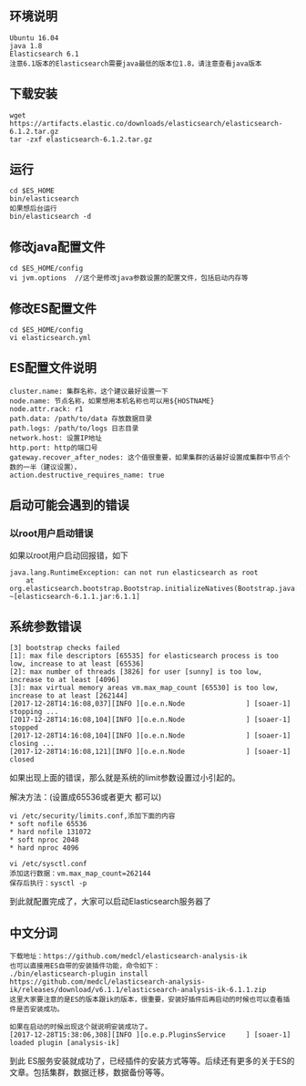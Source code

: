 ## 环境说明

```
Ubuntu 16.04
java 1.8
Elasticsearch 6.1
注意6.1版本的Elasticsearch需要java最低的版本位1.8，请注意查看java版本
```

## 下载安装

```
wget https://artifacts.elastic.co/downloads/elasticsearch/elasticsearch-6.1.2.tar.gz
tar -zxf elasticsearch-6.1.2.tar.gz
```

## 运行

```
cd $ES_HOME
bin/elasticsearch
如果想后台运行
bin/elasticsearch -d
```

## 修改java配置文件

```
cd $ES_HOME/config
vi jvm.options  //这个是修改java参数设置的配置文件，包括启动内存等
```

## 修改ES配置文件

```
cd $ES_HOME/config
vi elasticsearch.yml
```

## ES配置文件说明

```
cluster.name: 集群名称，这个建议最好设置一下
node.name: 节点名称，如果想用本机名称也可以用${HOSTNAME}
node.attr.rack: r1
path.data: /path/to/data 存放数据目录
path.logs: /path/to/logs 日志目录
network.host: 设置IP地址
http.port: http的端口号
gateway.recover_after_nodes: 这个值很重要，如果集群的话最好设置成集群中节点个数的一半（建议设置），
action.destructive_requires_name: true
```

## 启动可能会遇到的错误

### 以root用户启动错误

如果以root用户启动回报错，如下

```
java.lang.RuntimeException: can not run elasticsearch as root
	at org.elasticsearch.bootstrap.Bootstrap.initializeNatives(Bootstrap.java:104) ~[elasticsearch-6.1.1.jar:6.1.1]
```

## 系统参数错误

```
[3] bootstrap checks failed
[1]: max file descriptors [65535] for elasticsearch process is too low, increase to at least [65536]
[2]: max number of threads [3826] for user [sunny] is too low, increase to at least [4096]
[3]: max virtual memory areas vm.max_map_count [65530] is too low, increase to at least [262144]
[2017-12-28T14:16:08,037][INFO ][o.e.n.Node               ] [soaer-1] stopping ...
[2017-12-28T14:16:08,104][INFO ][o.e.n.Node               ] [soaer-1] stopped
[2017-12-28T14:16:08,104][INFO ][o.e.n.Node               ] [soaer-1] closing ...
[2017-12-28T14:16:08,121][INFO ][o.e.n.Node               ] [soaer-1] closed
```

如果出现上面的错误，那么就是系统的limit参数设置过小引起的。

解决方法：(设置成65536或者更大 都可以)

```
vi /etc/security/limits.conf,添加下面的内容
* soft nofile 65536
* hard nofile 131072
* soft nproc 2048
* hard nproc 4096
```

```
vi /etc/sysctl.conf
添加这行数据：vm.max_map_count=262144
保存后执行：sysctl -p
```

到此就配置完成了，大家可以启动Elasticsearch服务器了

## 中文分词

```
下载地址：https://github.com/medcl/elasticsearch-analysis-ik
也可以直接用ES自带的安装插件功能，命令如下：
./bin/elasticsearch-plugin install https://github.com/medcl/elasticsearch-analysis-ik/releases/download/v6.1.1/elasticsearch-analysis-ik-6.1.1.zip
这里大家要注意的是ES的版本跟ik的版本，很重要，安装好插件后再启动的时候也可以查看插件是否安装成功。
```

```
如果在启动的时候出现这个就说明安装成功了。
[2017-12-28T15:38:06,308][INFO ][o.e.p.PluginsService     ] [soaer-1] loaded plugin [analysis-ik]
```

到此 ES服务安装就成功了，已经插件的安装方式等等。后续还有更多的关于ES的文章。包括集群，数据迁移，数据备份等等。